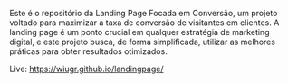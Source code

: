 Este é o repositório da Landing Page Focada em Conversão, um projeto voltado para maximizar a taxa de conversão de visitantes em clientes. A landing page é um ponto crucial em qualquer estratégia de marketing digital, e este projeto busca, de forma simplificada, utilizar as melhores práticas para obter resultados otimizados.

Live: https://wiugr.github.io/landingpage/